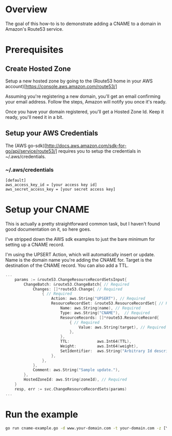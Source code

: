 # Overview
The goal of this how-to is to demonstrate adding a CNAME to a domain in Amazon's Route53 service.

# Prerequisites

## Create Hosted Zone
Setup a new hosted zone by going to the (Route53 home in your AWS account)[https://console.aws.amazon.com/route53/]

Assuming you're registering a new domain, you'll get an email confirming your email address. Follow the steps, 
Amazon will notify you once it's ready.

Once you have your domain registered, you'll get a Hosted Zone Id. Keep it ready, you'll need it in a bit.

## Setup your AWS Credentials
The (AWS go-sdk)[http://docs.aws.amazon.com/sdk-for-go/api/service/route53/] requires you to setup the credentials 
in ~/.aws/credentials. 


### ~/.aws/credentials
```
[default]
aws_access_key_id = [your access key id]
aws_secret_access_key = [your secret access key] 
```

# Setup your CNAME
This is actually a pretty straightforward common task, but I haven't found good documentation on it, so here goes.

I've stripped down the AWS sdk examples to just the bare minimum for setting up a CNAME record.

I'm using the UPSERT Action, which will automatically insert or update. Name is the domain name you're adding the CNAME
for. Target is the destination of the CNAME record. You can also add a TTL.

``` go
...
	params := &route53.ChangeResourceRecordSetsInput{
	    ChangeBatch: &route53.ChangeBatch{ // Required
	        Changes: []*route53.Change{ // Required
	            { // Required
	                Action: aws.String("UPSERT"), // Required
	                ResourceRecordSet: &route53.ResourceRecordSet{ // Required
	                    Name: aws.String(name), // Required
	                    Type: aws.String("CNAME"),  // Required
	                    ResourceRecords: []*route53.ResourceRecord{
	                        { // Required
	                            Value: aws.String(target), // Required
	                        },
	                    },
	                    TTL:            aws.Int64(TTL),
	                    Weight:         aws.Int64(weight),
					    SetIdentifier:  aws.String("Arbitrary Id describing this change set"),
	                },
	            },
	        },
	        Comment: aws.String("Sample update."),
	    },
	    HostedZoneId: aws.String(zoneId), // Required
	}
	resp, err := svc.ChangeResourceRecordSets(params)
...
```

# Run the example

``` bash
go run cname-example.go -d www.your-domain.com -t your-domain.com -z [Your Zone Id]
```


